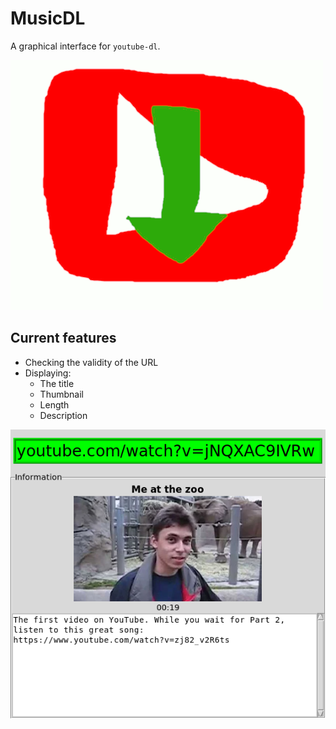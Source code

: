 # MusicDL
A graphical interface for `youtube-dl`.

![Logo](./thumbnail.gif)

## Current features
* Checking the validity of the URL
* Displaying:
    + The title
    + Thumbnail
    + Length
    + Description

![Screenshot](./sshot.png)